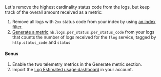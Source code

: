 Let's remove the highest cardinality status code from the logs, but keep track of the overall amount received as a metric:

1. Remove all logs with `2xx` status code from your index by using [an index filter](https://docs.datadoghq.com/logs/indexes#indexes-filters).
2. [Generate a metric](https://docs.datadoghq.com/logs/logs_to_metrics/) `nb.logs.per_status.per_status_code` from your logs that counts the number of logs received for the `flog` service, tagged by `http.status_code` and `status`

#### Bonus

1. Enable the two telemetry metrics in the Generate metric section.
2. Import the [Log Estimated usage dashboard](https://docs.datadoghq.com/logs/guide/logs-monitors-on-volumes/#estimated-usage-dashboard) in your account.
